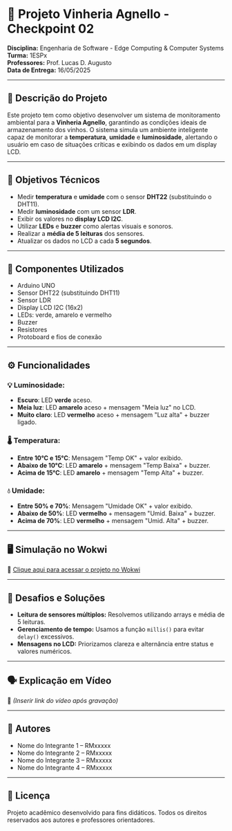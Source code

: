 # 🍷 Projeto Vinheria Agnello - Checkpoint 02

**Disciplina:** Engenharia de Software - Edge Computing & Computer Systems  
**Turma:** 1ESPx  
**Professores:** Prof. Lucas D. Augusto  
**Data de Entrega:** 16/05/2025

---

## 📌 Descrição do Projeto

Este projeto tem como objetivo desenvolver um sistema de monitoramento ambiental para a **Vinheria Agnello**, garantindo as condições ideais de armazenamento dos vinhos. O sistema simula um ambiente inteligente capaz de monitorar a **temperatura**, **umidade** e **luminosidade**, alertando o usuário em caso de situações críticas e exibindo os dados em um display LCD.

---

## 🎯 Objetivos Técnicos

- Medir **temperatura** e **umidade** com o sensor **DHT22** (substituindo o DHT11).
- Medir **luminosidade** com um sensor **LDR**.
- Exibir os valores no **display LCD I2C**.
- Utilizar **LEDs** e **buzzer** como alertas visuais e sonoros.
- Realizar a **média de 5 leituras** dos sensores.
- Atualizar os dados no LCD a cada **5 segundos**.

---

## 🧰 Componentes Utilizados

- Arduino UNO
- Sensor DHT22 (substituindo DHT11)
- Sensor LDR
- Display LCD I2C (16x2)
- LEDs: verde, amarelo e vermelho
- Buzzer
- Resistores
- Protoboard e fios de conexão

---

## ⚙️ Funcionalidades

### 💡 Luminosidade:
- **Escuro**: LED **verde** aceso.
- **Meia luz**: LED **amarelo** aceso + mensagem "Meia luz" no LCD.
- **Muito claro**: LED **vermelho** aceso + mensagem "Luz alta" + buzzer ligado.

### 🌡️ Temperatura:
- **Entre 10°C e 15°C**: Mensagem "Temp OK" + valor exibido.
- **Abaixo de 10°C**: LED **amarelo** + mensagem "Temp Baixa" + buzzer.
- **Acima de 15°C**: LED **amarelo** + mensagem "Temp Alta" + buzzer.

### 💧 Umidade:
- **Entre 50% e 70%**: Mensagem "Umidade OK" + valor exibido.
- **Abaixo de 50%**: LED **vermelho** + mensagem "Umid. Baixa" + buzzer.
- **Acima de 70%**: LED **vermelho** + mensagem "Umid. Alta" + buzzer.

---

## 🖥️ Simulação no Wokwi

🔗 [Clique aqui para acessar o projeto no Wokwi](https://wokwi.com/projects/365879050501902337)

---

## 🧠 Desafios e Soluções

- **Leitura de sensores múltiplos:** Resolvemos utilizando arrays e média de 5 leituras.
- **Gerenciamento de tempo:** Usamos a função `millis()` para evitar `delay()` excessivos.
- **Mensagens no LCD:** Priorizamos clareza e alternância entre status e valores numéricos.

---

## 🗣️ Explicação em Vídeo

🎥 *(Inserir link do vídeo após gravação)*

---

## 📝 Autores

- Nome do Integrante 1 – RMxxxxx
- Nome do Integrante 2 – RMxxxxx
- Nome do Integrante 3 – RMxxxxx
- Nome do Integrante 4 – RMxxxxx

---

## 🧾 Licença

Projeto acadêmico desenvolvido para fins didáticos. Todos os direitos reservados aos autores e professores orientadores.

